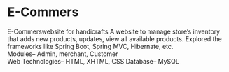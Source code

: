 # E-Commers
E-Commerswebsite for handicrafts 
A website to manage store’s inventory that adds new products, updates, view all available products. 
Explored the frameworks like Spring Boot, Spring MVC, Hibernate, etc.  
Modules– Admin, merchant, Customer  
Web Technologies– HTML, XHTML, CSS 
Database– MySQL
